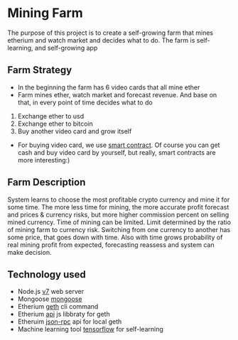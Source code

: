 # Mining Farm

The purpose of this project is to create a self-growing farm that mines etherium and watch market and decides what to do.
The farm is self-learning, and self-growing app

## Farm Strategy

* In the beginning the farm has 6 video cards that all mine ether
* Farm mines ether, watch market and forecast revenue. And base on that, in every point of time decides what to do
1) Exchange ether to usd
2) Exchange ether to bitcoin
3) Buy another video card and grow itself
* For buying video card, we use [smart contract](https://www.ethereum.org/greeter).
Of course you can get cash and buy video card by yourself, but really, smart contracts are more interesting:)

## Farm Description

System learns to choose the most profitable crypto currency and mine it for some time. The more less time for mining, the more accurate profit forecast and prices &
currency risks, but more higher commission percent on selling mined currency. Time of mining can be limited. Limit determined by the ratio of mining farm to currency risk.
Switching from one currency to another has some price, that goes down with time. Also with time grows probability of real mining profit from expected, forecasting reassess and
system can make decision.

## Technology used

* Node.js [v7](https://nodejs.org/en/blog/release/v7.0.0/) web server
* Mongoose [mongoose](https://www.npmjs.com/package/mongoose)
* Etherium [geth](https://github.com/ethereum/go-ethereum/wiki/geth)  cli command
* Etherium [api](https://github.com/ethereum/wiki/wiki/JavaScript-API)  js libbraty for geth
* Etheruim [json-rpc](https://github.com/ethereum/wiki/wiki/JSON-RPC)  api for local geth
* Machine learning tool [tensorflow](https://www.tensorflow.org) for self-learning